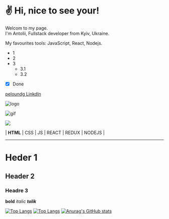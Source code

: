 # :v: **Hi, nice to see your!** # 

Welcom to my page.  
I'm Antolii, Fullstack developer from Kyiv, Ukraine.

My favourites tools: JavaScript, React, Nodejs. 
+ 1
+ 2
+ 3
  + 3.1
  + 3.2
+ [X] Done
 
[peloundg LinkdIn]()

![logo](https://cdn-icons-png.flaticon.com/512/174/174857.png)

![gif](https://i.gifer.com/39Cg.gif)

<img src = "https://upload.wikimedia.org/wikipedia/commons/thumb/9/99/Unofficial_JavaScript_logo_2.svg/1200px-Unofficial_JavaScript_logo_2.svg.png">

| **HTML** | CSS | JS | REACT | REDUX | NODEJS |
____
# Heder 1
## Header 2
### Headre 3

**bold**
*italic*
***tolik***

[![Top Langs](https://github-readme-stats.vercel.app/api/top-langs/?username=Anatoliy-Mostovoy&hide=handlebars,shell&layout=compact)](https://github.com/anuraghazra/github-readme-stats)
[![Top Langs](https://github-readme-stats.vercel.app/api/top-langs/?username=Anatoliy-Mostovoy&hide=handlebars,shell)](https://github.com/anuraghazra/github-readme-stats)
[![Anurag's GitHub stats](https://github-readme-stats.vercel.app/api?username=Anatoliy-Mostovoy&hide=issues,contribs&show_icons=true&&theme=tokyonight&include_all_commits=true)](https://github.com/anuraghazra/github-readme-stats)

<!--
**Anatoliy-Mostovoy/Anatoliy-Mostovoy** is a ✨ _special_ ✨ repository because its `README.md` (this file) appears on your GitHub profile.

Here are some ideas to get you started:

- 🔭 I’m currently working on ...
- 🌱 I’m currently learning ...
- 👯 I’m looking to collaborate on ...
- 🤔 I’m looking for help with ...
- 💬 Ask me about ...
- 📫 How to reach me: ...
- 😄 Pronouns: ...
- ⚡ Fun fact: ...
-->
